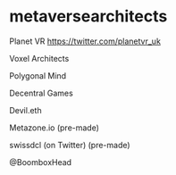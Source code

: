 # metaversearchitects

Planet VR https://twitter.com/planetvr_uk

Voxel Architects 

Polygonal Mind

Decentral Games

Devil.eth 

Metazone.io (pre-made)

swissdcl (on Twitter) (pre-made)

@BoomboxHead




